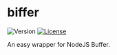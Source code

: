 # biffer
![Version](https://img.shields.io/github/package-json/v/nuogz/biffer?style=flat-square)
[![License](https://img.shields.io/github/license/nuogz/biffer?style=flat-square)](https://www.gnu.org/licenses/lgpl-3.0-standalone.html)

An easy wrapper for NodeJS Buffer.
